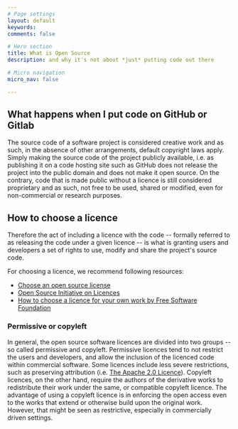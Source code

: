```yaml
---
# Page settings
layout: default
keywords:
comments: false

# Hero section
title: What is Open Source
description: and why it's not about *just* putting code out there

# Micro navigation
micro_nav: false

---
```


## What happens when I put code on GitHub or Gitlab
The source code of a software project is considered creative work and as such, in the absence of other arrangements, default copyright laws apply.
Simply making the source code of the project publicly available, i.e. as publishing it on a code hosting site such as GitHub does not release the project into the public domain and does not make it open source.
On the contrary, code that is made public without a licence is still considered proprietary and as such, not free to be used, shared or modified, even for non-commercial or research purposes.

## How to choose a licence

Therefore the act of including a licence with the code -- formally referred to as releasing the code under a given licence -- is what is granting users and developers a set of rights to use, modify and share the project's source code.

For choosing a licence, we recommend following resources:
* [Choose an open source license](https://choosealicense.com/) 
* [Open Source Initiative on Licences](https://opensource.org/licenses)
* [How to choose a licence for your own work by Free Software Foundation](https://www.gnu.org/licenses/license-recommendations.en.html)

### Permissive or copyleft
In general, the open source software licences are divided into two groups -- so called permissive and copyleft.
Permissive licences tend to not restrict the users and developers, and allow the inclusion of the licenced code within commercial software.
Some licences include less severe restrictions, such as preserving attribution (i.e. [The Apache 2.0 Licence](https://opensource.org/licenses/Apache-2.0)).
Copyleft licences, on the other hand, require the authors of the derivative works to redistribute their work under the same, or compatible copyleft licence.
The advantage of using a copyleft licence is in enforcing the open access even to the works that extend or otherwise build upon the original work.
However, that might be seen as restrictive, especially in commercially driven settings.
